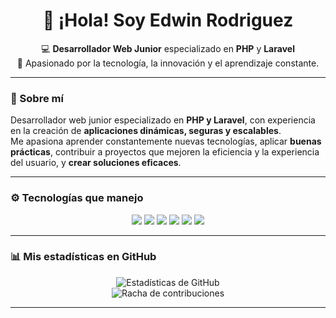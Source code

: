 <h1 align="center">👋 ¡Hola! Soy Edwin Rodriguez</h1>

<p align="center">
  💻 <b>Desarrollador Web Junior</b> especializado en <b>PHP</b> y <b>Laravel</b> <br>
  🚀 Apasionado por la tecnología, la innovación y el aprendizaje constante.
</p>

---

### 🧠 Sobre mí
Desarrollador web junior especializado en **PHP y Laravel**, con experiencia en la creación de **aplicaciones dinámicas, seguras y escalables**.  
Me apasiona aprender constantemente nuevas tecnologías, aplicar **buenas prácticas**, contribuir a proyectos que mejoren la eficiencia y la experiencia del usuario, y **crear soluciones eficaces**.

---

### ⚙️ Tecnologías que manejo
<p align="center">
  <img src="https://img.shields.io/badge/PHP-777BB4?style=for-the-badge&logo=php&logoColor=white"/>
  <img src="https://img.shields.io/badge/Laravel-FF2D20?style=for-the-badge&logo=laravel&logoColor=white"/>
  <img src="https://img.shields.io/badge/JavaScript-F7DF1E?style=for-the-badge&logo=javascript&logoColor=black"/>
  <img src="https://img.shields.io/badge/HTML5-E34F26?style=for-the-badge&logo=html5&logoColor=white"/>
  <img src="https://img.shields.io/badge/CSS3-1572B6?style=for-the-badge&logo=css3&logoColor=white"/>
  <img src="https://img.shields.io/badge/MySQL-005C84?style=for-the-badge&logo=mysql&logoColor=white"/>
</p>

---

### 📊 Mis estadísticas en GitHub
<p align="center">
  <img src="https://github-readme-stats.vercel.app/api?username=tuusuario&show_icons=true&theme=radical" alt="Estadísticas de GitHub"/>
  <br>
  <img src="https://github-readme-streak-stats.herokuapp.com/?user=tuusuario&theme=radical" alt="Racha de contribuciones"/>
</p>

---

